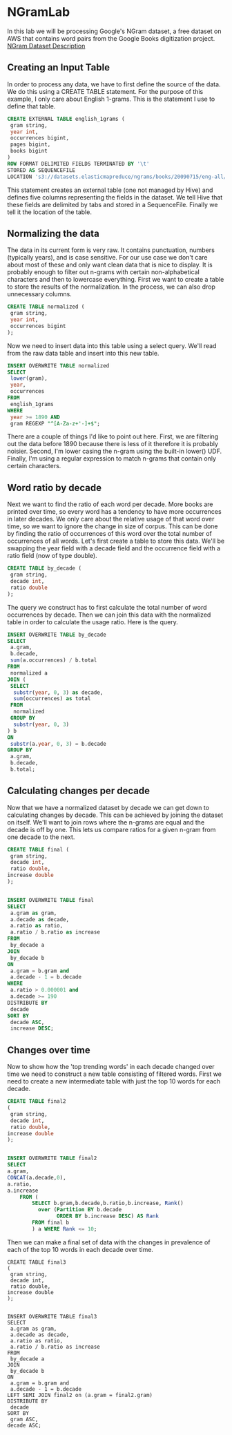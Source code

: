 # NGramLab
In this lab we will be processing Google's NGram dataset, a free dataset on AWS that contains word pairs from the Google Books digitization project.  
[NGram Dataset Description](https://aws.amazon.com/datasets/google-books-ngrams/)

## Creating an Input Table
In order to process any data, we have to first define the source of the data. We do this using a CREATE TABLE statement. For the purpose of this example, I only care about English 1-grams. This is the statement I use to define that table.

```sql
CREATE EXTERNAL TABLE english_1grams (
 gram string,
 year int,
 occurrences bigint,
 pages bigint,
 books bigint
)
ROW FORMAT DELIMITED FIELDS TERMINATED BY '\t'
STORED AS SEQUENCEFILE
LOCATION 's3://datasets.elasticmapreduce/ngrams/books/20090715/eng-all/1gram/';
```
This statement creates an external table (one not managed by Hive) and defines five columns representing the fields in the dataset. We tell Hive that these fields are delimited by tabs and stored in a SequenceFile. Finally we tell it the location of the table.

## Normalizing the data
The data in its current form is very raw. It contains punctuation, numbers (typically years), and is case sensitive. For our use case we don't care about most of these and only want clean data that is nice to display. It is probably enough to filter out n-grams with certain non-alphabetical characters and then to lowercase everything.
First we want to create a table to store the results of the normalization. In the process, we can also drop unnecessary columns.

```sql
CREATE TABLE normalized (
 gram string,
 year int,
 occurrences bigint
);
```

Now we need to insert data into this table using a select query. We'll read from the raw data table and insert into this new table.

```sql
INSERT OVERWRITE TABLE normalized
SELECT
 lower(gram),
 year,
 occurrences
FROM
 english_1grams
WHERE
 year >= 1890 AND
 gram REGEXP "^[A-Za-z+'-]+$";
```

There are a couple of things I'd like to point out here. First, we are filtering out the data before 1890 because there is less of it therefore it is probably noisier.
Second, I'm lower casing the n-gram using the built-in lower() UDF. Finally, I'm using a regular expression to match n-grams that contain only certain characters.

## Word ratio by decade
Next we want to find the ratio of each word per decade. More books are printed over time, so every word has a tendency to have more occurrences in later decades. We only care about the relative usage of that word over time, so we want to ignore the change in size of corpus. This can be done by finding the ratio of occurrences of this word over the total number of occurrences of all words.
Let's first create a table to store this data. We'll be swapping the year field with a decade field and the occurrence field with a ratio field (now of type double).

```sql
CREATE TABLE by_decade (
 gram string,
 decade int,
 ratio double
);
```

The query we construct has to first calculate the total number of word occurrences by decade. Then we can join this data with the normalized table in order to calculate the usage ratio. Here is the query.

```sql
INSERT OVERWRITE TABLE by_decade
SELECT
 a.gram,
 b.decade,
 sum(a.occurrences) / b.total
FROM
 normalized a
JOIN ( 
 SELECT 
  substr(year, 0, 3) as decade, 
  sum(occurrences) as total
 FROM 
  normalized
 GROUP BY 
  substr(year, 0, 3)
) b
ON
 substr(a.year, 0, 3) = b.decade
GROUP BY
 a.gram,
 b.decade,
 b.total;
```

## Calculating changes per decade
Now that we have a normalized dataset by decade we can get down to calculating changes by decade. This can be achieved by joining the dataset on itself. We'll want to join rows where the n-grams are equal and the decade is off by one. This lets us compare ratios for a given n-gram from one decade to the next.

```sql
CREATE TABLE final (
 gram string,
 decade int,
 ratio double,
increase double
);


INSERT OVERWRITE TABLE final
SELECT
 a.gram as gram,
 a.decade as decade,
 a.ratio as ratio,
 a.ratio / b.ratio as increase
FROM 
 by_decade a 
JOIN 
 by_decade b
ON
 a.gram = b.gram and
 a.decade - 1 = b.decade
WHERE
 a.ratio > 0.000001 and
 a.decade >= 190
DISTRIBUTE BY
 decade
SORT BY
 decade ASC,
 increase DESC;
```
## Changes over time
Now to show how the 'top trending words' in each decade changed over time we need to construct a new table consisting of filtered words.  First we need to create a new intermediate table with just the top 10 words for each decade.

```sql
CREATE TABLE final2
(
 gram string,
 decade int,
 ratio double,
increase double
);


INSERT OVERWRITE TABLE final2 
SELECT
a.gram,
CONCAT(a.decade,0),
a.ratio,
a.increase
    FROM (
        SELECT b.gram,b.decade,b.ratio,b.increase, Rank() 
          over (Partition BY b.decade
                ORDER BY b.increase DESC) AS Rank
        FROM final b
        ) a WHERE Rank <= 10;
```

Then we can make a final set of data with the changes in prevalence of each of the top 10 words in each decade over time.

```
CREATE TABLE final3
(
 gram string,
 decade int,
 ratio double,
increase double
);


INSERT OVERWRITE TABLE final3
SELECT
 a.gram as gram,
 a.decade as decade,
 a.ratio as ratio,
 a.ratio / b.ratio as increase
FROM 
 by_decade a 
JOIN 
 by_decade b
ON
 a.gram = b.gram and
 a.decade - 1 = b.decade
LEFT SEMI JOIN final2 on (a.gram = final2.gram)
DISTRIBUTE BY
 decade
SORT BY
 gram ASC,
decade ASC;
```
